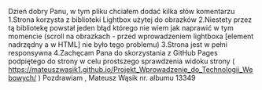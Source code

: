 Dzień dobry Panu, w tym pliku chciałem dodać kilka słów komentarzu
1.Strona korzysta z biblioteki Lightbox użytej do obrazków 
2.Niestety przez tą bibliotekę powstał jeden błąd którego nie wiem jak naprawić w tym momencie (scroll na obrazkach - przed wprowadzeniem lightboxa [element nadrzędny a w HTML] 
nie było tego problemu)
3.Strona jest w pełni responsywna
4.Zachęcam Pana do skorzystania z GitHub Pages podpiętego do strony w celu prostszego sprawdzenia widoku strony ( https://mateuszwasik1.github.io/Projekt_Wprowadzenie_do_Technologii_Webowych/ )
Pozdrawiam , Mateusz Wąsik nr. albumu 13349
